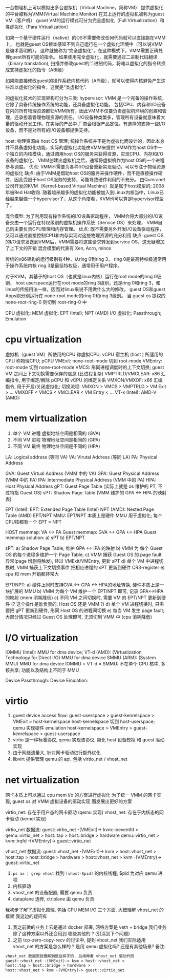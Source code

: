 一台物理机上可以模拟出多台虚拟机（Virtual Machine，简称VM）
提供虚拟化的平台被称为VMM(Virtual Machine Monitor)
在其上运行的虚拟机被称为guest VM（客户机）
guset VM的运行模式可分为完全虚拟化（Full Virtualization）和类虚拟化（Para Virtualization）


如果一个基于硬件运行（native）的OS不需要修改任何代码就可以直接跑在VMM上，
也就是guest OS根本感知不到自己运行在一个虚拟化环境中（可以说VMM是骗术高明的），
这种就被称为“完全虚拟化”。在这种模式下，VMM需要正确处理guest所有可能的指令。
如果使用完全虚拟化，就需要通过二进制代码翻译（binary translation),
扫描并修改guest的二进制代码，将难以虚拟化的指令转换成支持虚拟化的指令（ABI级）

如果能直接修改guest的操作系统内核代码（API级），就可以使得内核避免产生这些难以虚拟化的指令，这就是“类虚拟化”.

的虚拟化技术的实现架构可分为三类:
hypervisor: VMM 是一个完备的操作系统，它除了具备传统操作系统的功能，还具备虚拟化功能。
            包括CPU、内存和I/O设备在内的所有物理资源都归VMM所有，因此VMM不仅要负责虚拟机环境的创建和管理，还承担着管理物理资源的责任。
            I/O设备种类繁多，管理所有设备就意味着大量的驱动开发工作。在实际的产品中
            厂商会根据产品定位，有选择的支持一些I/O设备，而不是对所有的I/O设备都提供支持。

host:  物理资源由 host OS 管理; 统操作系统并不是为虚拟化而设计的，因此本身并不具备虚拟化功能，实际的虚拟化功能由VMM来提供
       VMM作为host OS中一个独立的内核模块，通过调用host OS的服务来获得资源，实现CPU、内存和I/O设备的虚拟化。
       VMM创建出虚拟机之后，通常将虚拟机作为host OS的一个进程参与调度。
       优点: VMM不需要为各种I/O设备重新实现驱动，可以专注于物理资源的虚拟化
       缺点: 由于VMM是借助host OS的服务来操作硬件，而不是直接操作硬件，因此受限于host OS服务的支持，可能导致硬件利用的不充分。
       由Qumranet公司开发的KVM（Kernel-based Virtual Machine）就是属于host模型的; 2008年被Red Hat收购.
       随着越来越多的虚拟化功能被加入到Linux内核当中，Linux已经越来越像一个hypervisor了，从这个角度看，KVM也可以算是hypervisor模型了。

混合模型:
       为了利用现有操作系统的I/O设备驱动程序，
       VMM会将大部分的I/O设备交由一个运行在特权级别的虚拟机操作系统（Service OS）来处理，
       VMM自己则主要负责CPU管理和内存管理。
       优点: 既不需要另外开发I/O设备驱动程序，又可以通过直接控制CPU和内存实现对这些物理资源的充分利用
       缺点: guest OS的I/O请求发送到VMM后，VMM需要将这些请求转发到service OS，这无疑增加了上下文的开销
       混合模型的代表有 Xen, Acrn, minos


传统的x86架构的运行级别有4种，从ring 0到ring 3，
ring 0是最高特权级通常用于操作系统内核
ring 3是最低特权级，通常用于用户程序。


对于KVM，其基于的host OS（也就是linux内核）运行在root mode的ring 0级别，
host userspace运行在root mode的ring 3级别，还是ring 0和ring 3，和linux的传统用法一样，因而对linux来说不用做什么大的修改。
guest OS和guest Apps则分别运行在 none-root mode的ring 0和ring 3级别。
当 guest os 提权的 none-root-ring-0 则切到 root-ring-0 中


CPU 虚拟化: 
MEM 虚拟化: EPT (Intel); NPT (AMD)
I/O 虚拟化: Passthrough; Emulation

# cpu virtualization
虚拟机（guest VM）所使用的CPU 称虚拟CPU; vCPU
宿主机 (host ) 所适用的CPU 称物理CPU; pCPU
VMExit: none-root-mode 切到 root-mode
VMEntry: root-mode 切到 none-root-mode
VMCS: 形同进程调度时的上下文切换; guest VM 之间上下文切换需要保存的信息 (比进程复杂)
VMPTRLD/VMCLEAR: x86 汇编指令, 用于绑定/解除 pCPU 和 vCPU 的绑定关系
VMXON/VMXOF: x86 汇编指令, 用于开启/关闭虚拟化;
切换流程: VMXON > VMCS > VMPTRLD > VM Exit > ...
         VMXOFF < VMCS < VMCLEAR < VM Entry < ...
VT-x (Intel):
AMD-V (AMD):

# mem virtualization
1. 单个 VM 进程 虚拟地址空间是相同的 (GVA)
2. 不同 VM 进程 物理地址空间是相同的 (GPA)
3. 不同 VM 最终 物理地址空间是不同的 (HPA)

LA: Logical address (等同 VA)
VA: Virutal Address (等同 LA)
PA: Physical Address

GVA: Guest Virtual Address (VMM 中的 VA)
GPA: Guest Physical Address (VMM 中的 PA)
IPA: Intermediate Physical Address (VMM 中的 PA)
HPA: Host Physical Address
gPT: Guest Page Table (实际上就是 os 维护的 PT, 不过特指 Guest OS)
sPT: Shadow Page Table (VMM 维护的 GPA <-> HPA 的映射表)

EPT (Intel): EPT: Extended Page Table (Intel)
NPT (AMD): Nested Page Table (AMD)
EPT/NPT MMU: EPT/NPT 本质上是硬件 MMU 用于虚拟化; 每个CPU核都有一个
EPT = NPT

HOST memmap: VA <-> PA
Guest memmap: GVA <-> GPA <-> HPA
Guest memmap solution: a) sPT  b) EPT/NPT

sPT: a) Shadow Page Table, 维护 GPA <-> IPA 的映射
     b) VMM 为 每个 Guest OS 的每个进程多维护一个 Page Table;
     c) VMM 捕获 Guest OS 的 page fault 异常(page 增删将触发),
        经过 VMExit/VMEntry, 更新 sPT
     d) 单个 VM 中进程切换时, VMM 捕获上下文切换事件
        把相应进程的 sPT 更新到硬件 CR3-register
     e) cpu 和 mem 开销都非常大

EPT/NPT: a) 硬件上同时支持GVA <-> GPA <-> HPA的地址转换, 硬件本质上是一块扩展的 MMU
         b) VMM 为每个 VM 维护一个 EPT/NPT 即可, 记录 GPA<->HPA 的映射 (mem 消耗降低)
         c) 不同 VM 之间切换时, 需要 VM 的 EPT/NPT 更新到硬件 (? 这个操作是谁负责的, Host OS 还是 VMM ?)
         d) 单个 VM 进程切换时, 只需要把 gPT 更新到硬件, 形同 Host OS 的进程间切换
         e) 每当 VM 发生 page fault; 大部分情况只经过 Guest OS 处理即可, 无须切到 VMM 中 (cpu 消耗降低)

# I/O virtualization
IOMMU (Intel): MMU for dma device; 
VT-d (AMD): (Virtualization Technology for Direct I/O) MMU for dma device
SMMU (ARM): (System MMU) MMU for dma device
IOMMU = VT-d = SMMU: 不在单个 CPU 核中, 多核共享; 功能以及结构上不同于 MMU

Device Passthrough:
Device Emulation:

# virtio
1. guest device access flow:
   guest-userspace > guest-kenrelspace > VMExit > host-kernelspace
   host-kernelspace 切到 host-userspace; qemu 实现硬件 emulation
   host-kernelspace > VMEntry > guest-kenrelspace > guest-userspace
2. virtio 是一种标准协议, qemu 实现该协议, 简化 host 设备模拟 和 guest 驱动实现
3. 由于网络流量大, 针对网卡驱动进行额外优化
4. libvirt 提供管理 qemu 的 api, 包括 virtio_net / vhost_net

# net virtualization
网卡本质上可以通过 cpu mem i/o 的方案进行虚拟化
为了统一 VMM 的网卡实现, guest os 对 VMM 虚拟设备的驱动实现
而发展出更好的方案

virtio_net: 存在于用户态的网卡驱动  (qemu 实现)
vhost_net: 存在于内核态的网卡驱动 (kernel 实现)

virtio_net 数据流:
   guest::virtio_net -(VMExit)-> kvm::ioeventfd > qemu::virtio_net > 
   host::tap > host::bridge > hardware
   qemu::virtio_net > kvm::irqfd -(VMEntry)-> guest::virtio_net

vhost_net 数据流:
   guest::vhost_net -(VMExit)-> kvm > host::vhost_net >
   host::tap > host::bridge > hardware >
   host::vhost_net > kvm -(VMEntry)-> guest::virtio_net
1. `ps ax | grep vhost` 找到 `[vhost-$pid]` 的内核线程, $pid 为对应 qemu 进程
2. 内核驱动
3. vhost_net 的设备配置; 需要 qemu 负责
4. dataplane 透传, ctrlplane 由 qemu 负责


我初步了解了虚拟化原理, 包括 CPU MEM I/O 三个方面. 大概理解 vhost_net 的框架
我这边的疑问有
1. 我之前做的业务上云是通过 docker 部署, 网络方案是 veth + bridge
   我们业务除了这种方案以外还会用到 哪些其他的 ? (引深到下个问题)
2. 之前 tcp-zero-copy-recv 的讨论中, 提到 vhost_net
   我们实际适用 vhost_net 的方案是怎么样的 ?
   是用 qemu 虚拟化吗? 还是有其他场景?
备注:
```txt
vhost_net 数据面我理解到是这样子的, 后续再看 vhost_net 驱动代码
guest::vhost_net -(VMExit)-> kvm > host::vhost_net >
host::tap > host::bridge > hardware >
host::vhost_net > kvm -(VMEntry)-> guest::virtio_net
```